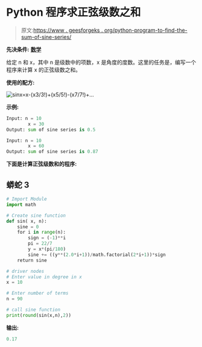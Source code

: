 # Python 程序求正弦级数之和

> 原文:[https://www . geesforgeks . org/python-program-to-find-the-sum-of-sine-series/](https://www.geeksforgeeks.org/python-program-to-find-the-sum-of-sine-series/)

**先决条件:** [**数学**](https://www.geeksforgeeks.org/python-math-sin-function/)

给定 n 和 x，其中 n 是级数中的项数，x 是角度的度数。这里的任务是，编写一个程序来计算 x 的正弦级数之和。

**使用的配方:**

![sinx=x-(x3/3!)+(x5/5!)-(x7/7!)+…](img/63fadb0e0de4f78e62bcafaa3e23c657.png "Rendered by QuickLaTeX.com")

**示例:**

```py
Input: n = 10
        x = 30
Output: sum of sine series is 0.5 

Input: n = 10
        x = 60
Output: sum of sine series is 0.87
```

**下面是计算正弦级数和的程序:**

## 蟒蛇 3

```py
# Import Module
import math

# Create sine function
def sin( x, n):
    sine = 0
    for i in range(n):
        sign = (-1)**i
        pi = 22/7
        y = x*(pi/180)
        sine += ((y**(2.0*i+1))/math.factorial(2*i+1))*sign
    return sine

# driver nodes
# Enter value in degree in x
x = 10

# Enter number of terms
n = 90

# call sine function
print(round(sin(x,n),2))
```

**输出:**

```py
0.17
```